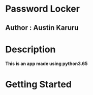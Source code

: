 # Password Locker

## Author : Austin Karuru

# Description

#### This is an app made using python3.65

# Getting Started

####
